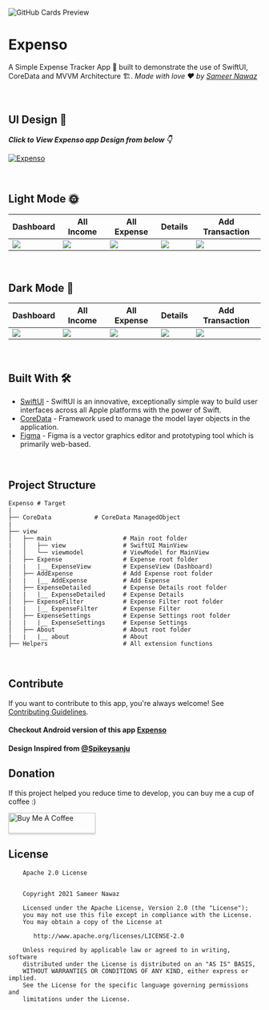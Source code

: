 ![GitHub Cards Preview](https://github.com/sameersyd/Expenso/blob/main/art/EXPENSO_COVER.png?raw=true)

# Expenso
A Simple Expense Tracker App 📱 built to demonstrate the use of SwiftUI, CoreData and MVVM Architecture 🏗. *Made with love ❤️ by [Sameer Nawaz](https://github.com/sameersyd)*

<br />

## UI Design 🎨

***Click to View Expenso app Design from below 👇***

[![Expenso](https://img.shields.io/badge/Expenso-FIGMA-black.svg?style=for-the-badge&logo=figma)](https://www.figma.com/file/Z5KMfiwo9RYtYBUMRSIfHh/Expense-Tracker-App?node-id=140%3A1016)

<br />

## Light Mode 🌞
Dashboard | All Income | All Expense | Details | Add Transaction 
--- | --- | --- |--- |--- 
![](https://github.com/sameersyd/Expenso/blob/main/art/dashboard.png) | ![](https://github.com/sameersyd/Expenso/blob/main/art/income.png) | ![](https://github.com/sameersyd/Expenso/blob/main/art/expense.png) | ![](https://github.com/sameersyd/Expenso/blob/main/art/details.png) | ![](https://github.com/sameersyd/Expenso/blob/main/art/add_transaction.png) 

<br />

## Dark Mode 🌚
Dashboard | All Income | All Expense | Details | Add Transaction 
--- | --- | --- |--- |--- 
![](https://github.com/sameersyd/Expenso/blob/main/art/dashboard_dark.png) | ![](https://github.com/sameersyd/Expenso/blob/main/art/income_dark.png) | ![](https://github.com/sameersyd/Expenso/blob/main/art/expense_dark.png) | ![](https://github.com/sameersyd/Expenso/blob/main/art/details_dark.png) | ![](https://github.com/sameersyd/Expenso/blob/main/art/add_transaction_dark.png) 

<br />

## Built With 🛠
- [SwiftUI](https://developer.apple.com/documentation/swiftui/) - SwiftUI is an innovative, exceptionally simple way to build user interfaces across all Apple platforms with the power of Swift.
- [CoreData](https://developer.apple.com/documentation/coredata) - Framework used to manage the model layer objects in the application.
- [Figma](https://figma.com/) - Figma is a vector graphics editor and prototyping tool which is primarily web-based.

<br />

## Project Structure
    
    Expenso # Target
    |
    ├── CoreData            # CoreData ManagedObject
    |
    ├── view
    │   ├── main                    # Main root folder
    |   │   ├── view                # SwiftUI MainView
    |   │   └── viewmodel           # ViewModel for MainView
    │   ├── Expense                 # Expense root folder
    |   |   |__ ExpenseView         # ExpenseView (Dashboard)
    │   ├── AddExpense              # Add Expense root folder
    |   |   |__ AddExpense          # Add Expense
    │   ├── ExpenseDetailed         # Expense Details root folder
    |   |   |__ ExpenseDetailed     # Expense Details
    │   ├── ExpenseFilter           # Expense Filter root folder
    |   |   |__ ExpenseFilter       # Expense Filter
    │   ├── ExpenseSettings         # Expense Settings root folder
    |   |   |__ ExpenseSettings     # Expense Settings
    │   ├── About                   # About root folder
    |   |   |__ about               # About
    ├── Helpers                     # All extension functions


<br />

## Contribute
If you want to contribute to this app, you're always welcome!
See [Contributing Guidelines](https://github.com/sameersyd/Expenso/blob/main/CONTRIBUTION.md). 


#### Checkout Android version of this app <a href="https://github.com/Spikeysanju/Expenso">Expenso</a>
#### Design Inspired from <a href="https://github.com/Spikeysanju">@Spikeysanju</a>

## Donation
If this project helped you reduce time to develop, you can buy me a cup of coffee :) 

<a href="https://www.buymeacoffee.com/sameersyd" target="_blank"><img src="https://www.buymeacoffee.com/assets/img/custom_images/orange_img.png" alt="Buy Me A Coffee" style="height: 41px !important;width: 174px !important;box-shadow: 0px 3px 2px 0px rgba(190, 190, 190, 0.5) !important;-webkit-box-shadow: 0px 3px 2px 0px rgba(190, 190, 190, 0.5) !important;" ></a>

## License
```
    Apache 2.0 License


    Copyright 2021 Sameer Nawaz

    Licensed under the Apache License, Version 2.0 (the "License");
    you may not use this file except in compliance with the License.
    You may obtain a copy of the License at

       http://www.apache.org/licenses/LICENSE-2.0

    Unless required by applicable law or agreed to in writing, software
    distributed under the License is distributed on an "AS IS" BASIS,
    WITHOUT WARRANTIES OR CONDITIONS OF ANY KIND, either express or implied.
    See the License for the specific language governing permissions and
    limitations under the License.

```
